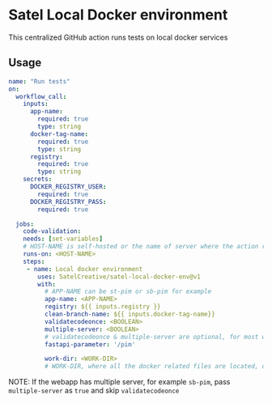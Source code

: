 # Satel Local Docker environment
This centralized GitHub action runs tests on local docker services

## Usage 
```yml
name: "Run tests"
on:
  workflow_call:
    inputs:
      app-name:
        required: true
        type: string
      docker-tag-name:
        required: true
        type: string
      registry:
        required: true
        type: string
    secrets:
      DOCKER_REGISTRY_USER:
        required: true
      DOCKER_REGISTRY_PASS:
        required: true 

  jobs:  
    code-validation:
    needs: [set-variables] 
    # HOST-NAME is self-hosted or the name of server where the action runner is hosted, cosmicray for example
    runs-on: <HOST-NAME>
    steps:
     - name: Local docker environment
        uses: SatelCreative/satel-local-docker-env@v1
        with:
          # APP-NAME can be st-pim or sb-pim for example
          app-name: <APP-NAME> 
          registry: ${{ inputs.registry }}
          clean-branch-name: ${{ inputs.docker-tag-name}}
          validatecodeonce: <BOOLEAN>
          multiple-server: <BOOLEAN>  
          # validatecodeonce & multiple-server are optional, for most webapps, if there is just one server pass validatecodeonce as true and skip multiple-server      
          fastapi-parameter: '/pim'

          work-dir: <WORK-DIR>
          # WORK-DIR, where all the docker related files are located, optional field, if it's not root
```

   NOTE: If the webapp has multiple server, for example `sb-pim`, pass `multiple-server` as `true` and skip `validatecodeonce`
